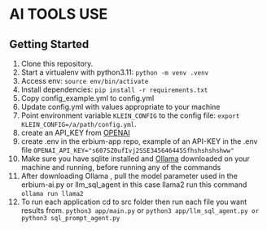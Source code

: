 # AI TOOLS USE
## Getting Started

1. Clone this repository.
2. Start a virtualenv with python3.11: `python -m venv .venv`
3. Access env: `source env/bin/activate`
4. Install dependencies: `pip install -r requirements.txt`
5. Copy config_example.yml to config.yml
6. Update config.yml with values appropriate to your machine
7. Point environment variable `KLEIN_CONFIG` to the config file: `export KLEIN_CONFIG=/a/path/config.yml`.
8. create an API_KEY from [OPENAI](https://platform.openai.com/api-keys)
9. create .env in the erbium-app repo, example of an API-KEY in the .env file `OPENAI_API_KEY="s607SZ0ufIvj2SSE345646445Sfhshshshshww"`
10. Make sure you have sqlite installed and [Ollama](https://ollama.ai) downloaded on your machine and running, before running any of the commands
11. After downloading Ollama , pull the model parameter used in the erbium-ai.py or llm_sql_agent in this case llama2
    run this command `ollama run llama2`
11. To run each application cd to src folder then run each file you want results from.
    `python3 app/main.py` or `python3 app/llm_sql_agent.py or python3 sql_prompt_agent.py`